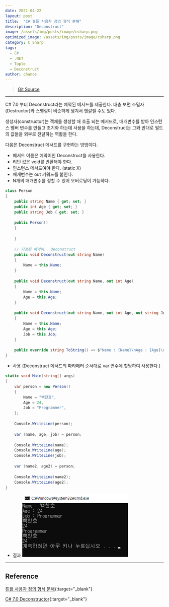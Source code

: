 ```yaml
---
date: 2021-04-22
layout: post
title:  "C# 튜플 사용자 정의 형식 분해"
description: "Deconstruct"
image: /assets/img/posts/image/csharp.png
optimized_image: /assets/img/posts/image/csharp.png
category: C Sharp
tags:
  - C#
  - .NET
  - Tuple
  - Deconstruct
author: chanos
---
```

>[Git Source](https://github.com/chanos-dev/blogcode/tree/master/21-0421)

--- 

C# 7.0 부터 Deconstruct라는 예약된 메서드를 제공한다. 대충 보면 소멸자(Destructor)와 스펠링이 비슷하게 생겨서 헷갈릴 수도 있다.

생성자(constructor)는 객체를 생성할 때 호출 되는 메서드로, 매개변수를 받아 인스턴스 멤버 변수를 만들고 초기화 하는데 사용을 하는데, Deconstruct는 그와 반대로 필드의 값들을 외부로 전달하는 역활을 한다.

다음은 Deconstruct 메서드를 구현하는 방법이다.
- 메서드 이름은 예약어인 Deconstruct를 사용한다.
- 리턴 값은 void를 반환해야 한다.
- 인스턴스 메서드여야 한다. (static X)
- 매개변수는 out 키워드를 붙인다.
- N개의 매개변수를 정할 수 있어 오버로딩이 가능하다.

```c#
class Person
{
    public string Name { get; set; }
    public int Age { get; set; }
    public string Job { get; set; }

    public Person()
    {

    } 

    // 지정된 예약어.. Deconstruct
    public void Deconstruct(out string Name)
    {
        Name = this.Name;
    }

    public void Deconstruct(out string Name, out int Age)
    {
        Name = this.Name;
        Age = this.Age; 
    }

    public void Deconstruct(out string Name, out int Age, out string Job)
    {
        Name = this.Name;
        Age = this.Age;
        Job = this.Job;
    }

    public override string ToString() => $"Name : {Name}\nAge : {Age}\nJob : {Job}";
}
```

- 사용 (Deconstruct 메서드의 파라메터 순서대로 var 변수에 할당하여 사용한다.)

```c#
static void Main(string[] args)
{
    var person = new Person()
    {
        Name = "백찬호",
        Age = 24,
        Job = "Programmer",
    };

    Console.WriteLine(person);

    var (name, age, job) = person;

    Console.WriteLine(name);
    Console.WriteLine(age);
    Console.WriteLine(job);

    var (name2, age2) = person;

    Console.WriteLine(name2);
    Console.WriteLine(age2); 
}
```

- 결과
![result](/assets/img/posts/2021-04-22/result.png)
---

## Reference

[튜플 사용자 정의 형식 분해](https://docs.microsoft.com/ko-kr/dotnet/csharp/deconstruct#deconstructing-user-defined-types){:target="_blank"}

[C# 7.0 Deconstructor](http://www.csharpstudy.com/Latest/CS7-deconstructor.aspx){:target="_blank"}